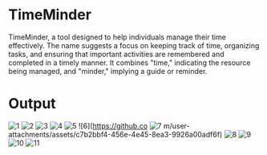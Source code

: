 # TimeMinder

TimeMinder, a tool designed to help individuals manage their time effectively. The name suggests a focus on keeping track of time, organizing tasks, and ensuring that important activities are remembered and completed in a timely manner. It combines "time," indicating the resource being managed, and "minder," implying a guide or reminder.

# Output
![1](https://github.com/user-attachments/assets/17c70f57-6804-403b-82c1-b04ce4c9bfa1)
![2](https://github.com/user-attachments/assets/2e7964aa-de5b-4824-9cb3-476d25f38ad7)
![3](https://github.com/user-attachments/assets/e3fe6ee8-513e-4c7d-bc62-8132e1f90445)
![4](https://github.com/user-attachments/assets/ca164599-6ae4-4e1e-a4e5-b98ccc6bd4c7)
![5](https://github.com/user-attachments/assets/e4495288-9bba-4b8e-b826-fa5e9867f78d)
![6](https://github.co
![7](https://github.com/user-attachments/assets/d2a528a9-78ed-4a0e-85bf-167bd34511ec)
m/user-attachments/assets/c7b2bbf4-456e-4e45-8ea3-9926a00adf6f)
![8](https://github.com/user-attachments/assets/98da6f8c-70f8-4e75-ba14-9cc259f8dcff)
![9](https://github.com/user-attachments/assets/68e98478-5b36-40b1-b027-e75dc075686d)
![10](https://github.com/user-attachments/assets/b774fab9-f7c2-411f-a465-552b2ae3a0cd)
![11](https://github.com/user-attachments/assets/a51c4796-21ab-44f7-835e-9f118034c193)
